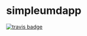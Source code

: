 simpleumdapp
============

[![travis badge](http://img.shields.io/travis/cpacey/simpleumdapp.svg)](https://travis-ci.org/cpacey/simpleumdapp)